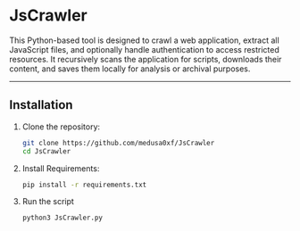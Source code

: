 # JsCrawler

This Python-based tool is designed to crawl a web application, extract all JavaScript files, and optionally handle authentication to access restricted resources. It recursively scans the application for scripts, downloads their content, and saves them locally for analysis or archival purposes.

---

## Installation

1. Clone the repository:
   ```bash
   git clone https://github.com/medusa0xf/JsCrawler
   cd JsCrawler
2. Install Requirements:
   ```bash
   pip install -r requirements.txt
3. Run the script
   ```bash
   python3 JsCrawler.py
